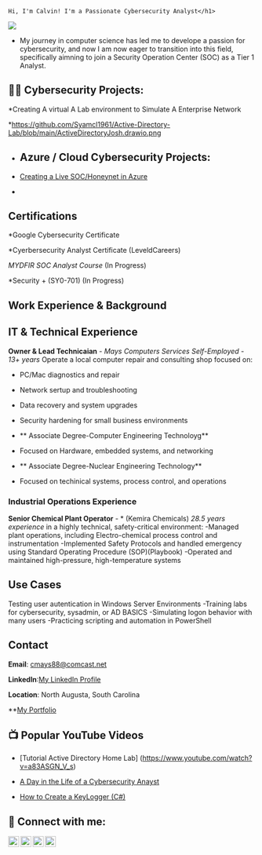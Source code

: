     Hi, I'm Calvin! I'm a Passionate Cybersecurity Analyst</h1>
<a href="https://linkedin.com"><img src="https://img.shields.io/badge/-LinkedIn-0072b1?&style=for-the-badge&logo=linkedin&logoColor=white" /></a>




* My journey in computer science has led me to develope a passion for cybersecurity, and now I am now eager to transition into this field, specifically aimning to join a Security Operation Center (SOC) as a Tier 1 Analyst.







<h2>👨‍💻  Cybersecurity Projects:</h2>
*Creating A virtual A Lab environment to Simulate A Enterprise Network





*https://github.com/Syamcl1961/Active-Directory-Lab/blob/main/ActiveDirectoryJosh.drawio.png




* <h2> Azure / Cloud Cybersecurity Projects:</h2>
* [Creating a Live SOC/Honeynet in Azure](https://github.com/Syamcl1961/Azure-SOC-Honeynet)
  
* 

  




<h2> Certifications</h2>

 *Google Cybersecurity Certificate

 *Cyerbersecurity Analyst Certificate (LeveldCareers)

 *MYDFIR SOC Analyst Course* (In Progress)

 *Security + (SY0-701) (In Progress)



## Work Experience & Background

## IT & Technical Experience

**Owner & Lead Technicaian** - *Mays Computers Services*
*Self-Employed - 13+ years*
Operate a local computer repair and consulting shop focused on:
- PC/Mac diagnostics and repair
- Network sertup and troubleshooting
- Data recovery and system upgrades
- Security hardening for small business environments

- ** Associate Degree-Computer Engineering Technoloyg**
- Focused on Hardware, embedded systems, and networking
- ** Associate Degree-Nuclear Engineering Technology**
- Focused on techinical systems, process control, and operations


### Industrial Operations Experience

**Senior Chemical Plant Operator** - * (Kemira Chemicals)
*28.5 years experience* in a highly technical, safety-critical environment:
-Managed plant operations, including Electro-chemical process control and instrumentation
-Implemented Safety Protocols and handled emergency using Standard Operating Procedure (SOP)(Playbook)
-Operated and maintained high-pressure, high-temperature systems

## Use Cases
Testing user autentication in Windows Server Environments
-Training labs for cybersecurity, sysadmin, or AD BASICS
-Simulating logon behavior with many users
-Practicing scripting and automation in PowerShell


## Contact
**Email**: cmays88@comcast.net

**LinkedIn**:[My LinkedIn Profile](https://www.linkedin.com/in/yourprofile)


**Location**: North Augusta, South Carolina

**[My Portfolio](https://github.com/Syamcl1961/Syamcl1961)






 
<h2>📺 Popular YouTube Videos</h2>

* [Tutorial Active Directory Home Lab] (https://www.youtube.com/watch?v=a83ASGN_V_s)



* [A Day in the Life of a Cybersecurity Anayst](https://www.youtube.com/watch?v=uHy3oM7NnoU)
* [How to Create a KeyLogger (C#)](https://www.youtube.com/watch?v=N-L9hklSlNk)


<h2> 🤳 Connect with me:</h2>

[<img align="left" alt="CalvinMays | YouTube" width="22px" src="https://cdn.jsdelivr.net/npm/simple-icons@v3/icons/youtube.svg" />][youtube]
[<img align="left" alt="CalvinMays | Twitter" width="22px" src="https://cdn.jsdelivr.net/npm/simple-icons@v3/icons/twitter.svg" />][twitter]
[<img align="left" alt="CalvinMays | LinkedIn" width="22px" src="https://cdn.jsdelivr.net/npm/simple-icons@v3/icons/linkedin.svg" />][linkedin]
[<img align="left" alt="CalvinMays | Instagram" width="22px" src="https://cdn.jsdelivr.net/npm/simple-icons@v3/icons/instagram.svg" />][instagram]

[twitter]: https://twitter.com/calvinmays
[youtube]: https://www.youtube.com/c/calvinmays
[instagram]: https://www.instagram.com/calvinmays/
[linkedin]: https://linkedin.com/in/calvinmays

